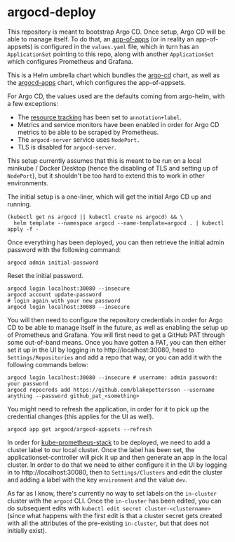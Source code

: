 # argocd-deploy

This repository is meant to bootstrap Argo CD. Once setup, Argo CD will be able to manage itself. To do that, an 
[app-of-apps](https://github.com/blakepettersson/argocd-appsets) (or in reality an app-of-appsets) is configured in 
the `values.yaml` file, which in turn has an `ApplicationSet` pointing to this repo, along with another 
`ApplicationSet` which configures Prometheus and Grafana.

This is a Helm umbrella chart which bundles the [argo-cd](https://github.com/argoproj/argo-helm/tree/main/charts/argo-cd) 
chart, as well as the [argocd-apps](https://github.com/argoproj/argo-helm/tree/main/charts/argocd-apps) chart, which 
configures the app-of-appsets.

For Argo CD, the values used are the defaults coming from argo-helm, with a few exceptions: 
* The [resource tracking](https://argo-cd.readthedocs.io/en/stable/user-guide/resource_tracking/) has been set to `annotation+label`.
* Metrics and service monitors have been enabled in order for Argo CD metrics to be able to be scraped by Prometheus.
* The `argocd-server` service uses `NodePort.`
* TLS is disabled for `argocd-server`.

This setup currently assumes that this is meant to be run on a local minikube / Docker Desktop (hence the disabling of 
TLS and setting up of `NodePort`), but it shouldn't be too hard to extend this to work in other environments.

The initial setup is a one-liner, which will get the initial Argo CD up and running.

```shell
(kubectl get ns argocd || kubectl create ns argocd) && \ 
  helm template --namespace argocd --name-template=argocd . | kubectl apply -f -
```

Once everything has been deployed, you can then retrieve the initial admin password with the following command:

```shell
argocd admin initial-password
```

Reset the initial password.

```shell
argocd login localhost:30080 --insecure
argocd account update-password
# login again with your new password
argocd login localhost:30080 --insecure
```

You will then need to configure the repository credentials in order for Argo CD to be able to manage itself in the future, 
as well as enabling the setup up of Prometheus and Grafana. You will first need to get a GitHub PAT through some 
out-of-band means. Once you have gotten a PAT, you can then either set it up in the UI by logging in to 
http://localhost:30080, head to `Settings/Repositories` and add a repo that way, or you can add it with the following 
commands below:

```shell
argocd login localhost:30080 --insecure # username: admin password: your password
argocd repocreds add https://github.com/blakepettersson --username anything --password github_pat_<something>
```

You might need to refresh the application, in order for it to pick up the credential changes (this applies for the UI as well).

```shell
argocd app get argocd/argocd-appsets --refresh
```

In order for [kube-prometheus-stack](https://github.com/prometheus-community/helm-charts/tree/main/charts/kube-prometheus-stack) 
to be deployed, we need to add a cluster label to our local cluster. Once the label has been set, the 
applicationset-controller will pick it up and then generate an app in the local cluster. In order to do that
we need to either configure it in the UI by logging in to http://localhost:30080, then to `Settings/Clusters` and edit
the cluster and adding a label with the key `environment` and the value `dev`.

As far as I know, there's currently no way to set labels on the `in-cluster` cluster with the `argocd` CLI. Once the 
`in-cluster` has been edited, you can do subsequent edits with `kubectl edit secret cluster-<clustername>` (since what
happens with the first edit is that a cluster secret gets created with all the attributes of the pre-existing 
`in-cluster`, but that does not initially exist).